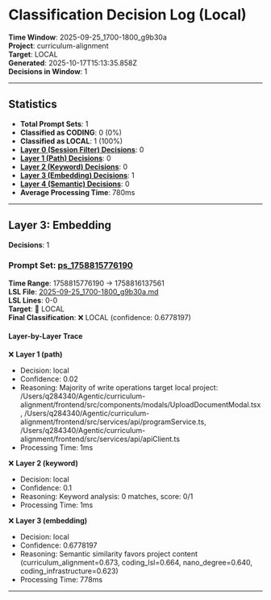 # Classification Decision Log (Local)

**Time Window**: 2025-09-25_1700-1800_g9b30a<br>
**Project**: curriculum-alignment<br>
**Target**: LOCAL<br>
**Generated**: 2025-10-17T15:13:35.858Z<br>
**Decisions in Window**: 1

---

## Statistics

- **Total Prompt Sets**: 1
- **Classified as CODING**: 0 (0%)
- **Classified as LOCAL**: 1 (100%)
- **[Layer 0 (Session Filter) Decisions](#layer-0-session-filter)**: 0
- **[Layer 1 (Path) Decisions](#layer-1-path)**: 0
- **[Layer 2 (Keyword) Decisions](#layer-2-keyword)**: 0
- **[Layer 3 (Embedding) Decisions](#layer-3-embedding)**: 1
- **[Layer 4 (Semantic) Decisions](#layer-4-semantic)**: 0
- **Average Processing Time**: 780ms

---

## Layer 3: Embedding

**Decisions**: 1

### Prompt Set: [ps_1758815776190](../../history/2025-09-25_1700-1800_g9b30a.md#ps_1758815776190)

**Time Range**: 1758815776190 → 1758816137561<br>
**LSL File**: [2025-09-25_1700-1800_g9b30a.md](../../history/2025-09-25_1700-1800_g9b30a.md#ps_1758815776190)<br>
**LSL Lines**: 0-0<br>
**Target**: 📍 LOCAL<br>
**Final Classification**: ❌ LOCAL (confidence: 0.6778197)

#### Layer-by-Layer Trace

❌ **Layer 1 (path)**
- Decision: local
- Confidence: 0.02
- Reasoning: Majority of write operations target local project: /Users/q284340/Agentic/curriculum-alignment/frontend/src/components/modals/UploadDocumentModal.tsx, /Users/q284340/Agentic/curriculum-alignment/frontend/src/services/api/programService.ts, /Users/q284340/Agentic/curriculum-alignment/frontend/src/services/api/apiClient.ts
- Processing Time: 1ms

❌ **Layer 2 (keyword)**
- Decision: local
- Confidence: 0.1
- Reasoning: Keyword analysis: 0 matches, score: 0/1
- Processing Time: 1ms

❌ **Layer 3 (embedding)**
- Decision: local
- Confidence: 0.6778197
- Reasoning: Semantic similarity favors project content (curriculum_alignment=0.673, coding_lsl=0.664, nano_degree=0.640, coding_infrastructure=0.623)
- Processing Time: 778ms

---

